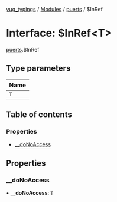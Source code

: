 [yug_typings](../README.md) / [Modules](../modules.md) / [puerts](../modules/puerts.md) / $InRef

# Interface: $InRef<T\>

[puerts](../modules/puerts.md).$InRef

## Type parameters

| Name |
| :------ |
| `T` |

## Table of contents

### Properties

- [\_\_doNoAccess](puerts._InRef.md#__donoaccess)

## Properties

### \_\_doNoAccess

• **\_\_doNoAccess**: `T`
